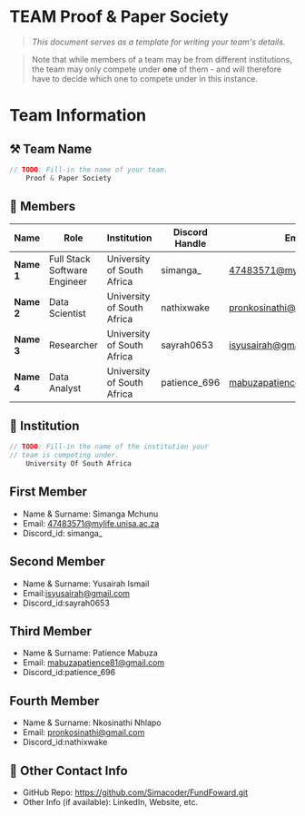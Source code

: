 # TEAM Proof & Paper Society 

> *This document serves as a template for writing your team's details.*

> Note that while members of a team may be from different institutions, the team may only compete under **one** of them - and will therefore have to decide which one to compete under in this instance.

# Team Information

## ⚒️ Team Name
``` c
// TODO: Fill-in the name of your team.
    Proof & Paper Society
```

## 👥 Members
| Name     | Role                | Institution           | Discord Handle | Email |
|----------|---------------------|-----------------------| -------------------|-------------|
| **Name 1**   | Full Stack Software Engineer   | University of South Africa | simanga_ | <47483571@mylife.unisa.ac.za> |
| **Name 2**   | Data Scientist  | University of South Africa | nathixwake| <pronkosinathi@gmail.com> |
| **Name 3**   | Researcher            | University of South Africa | sayrah0653 | <isyusairah@gmail.com> |
| **Name 4**   | Data Analyst          | University of South Africa | patience_696 | <mabuzapatience81@gmail.com> |

## 🏫 Institution
``` c
// TODO: Fill-in the name of the institution your
// team is competing under.
    University Of South Africa 
```
## First Member
- Name & Surname: Simanga Mchunu
- Email: 47483571@mylife.unisa.ac.za
- Discord_id: simanga_

## Second Member
- Name & Surname: Yusairah Ismail
- Email:isyusairah@gmail.com 
- Discord_id:sayrah0653

## Third Member
- Name & Surname: Patience Mabuza
- Email: mabuzapatience81@gmail.com 
- Discord_id:patience_696

## Fourth Member
- Name & Surname: Nkosinathi Nhlapo
- Email: pronkosinathi@gmail.com
- Discord_id:nathixwake

## 📧 Other Contact Info
- GitHub Repo: <https://github.com/Simacoder/FundFoward.git>
- Other Info (if available): LinkedIn, Website, etc.